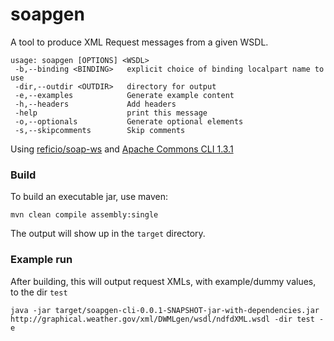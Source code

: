 # soapgen

A tool to produce XML Request messages from a given WSDL.


```
usage: soapgen [OPTIONS] <WSDL>
 -b,--binding <BINDING>   explicit choice of binding localpart name to use
 -dir,--outdir <OUTDIR>   directory for output
 -e,--examples            Generate example content
 -h,--headers             Add headers
 -help                    print this message
 -o,--optionals           Generate optional elements
 -s,--skipcomments        Skip comments
```


Using [reficio/soap-ws](https://github.com/reficio/soap-ws) and [Apache Commons CLI 1.3.1](https://mvnrepository.com/artifact/commons-cli/commons-cli/1.3.1)

### Build

To build an executable jar, use maven:

	mvn clean compile assembly:single

The output will show up in the `target` directory.

### Example run

After building, this will output request XMLs, with example/dummy values, to the dir `test`

    java -jar target/soapgen-cli-0.0.1-SNAPSHOT-jar-with-dependencies.jar http://graphical.weather.gov/xml/DWMLgen/wsdl/ndfdXML.wsdl -dir test -e
